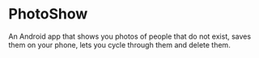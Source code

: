# PhotoShow
An Android app that shows you photos of people that do not exist, saves them on your phone, lets you cycle through them and delete them.
